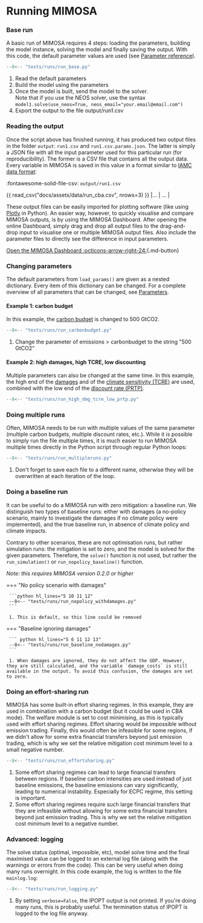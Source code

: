 # Running MIMOSA

### Base run
A basic run of MIMOSA requires 4 steps: loading the parameters, building the model instance, solving the model and finally saving the output.
With this code, the default parameter values are used (see [Parameter reference](parameters.md)).

``` python
--8<-- "tests/runs/run_base.py"
```

1.   Read the default parameters
2.   Build the model using the parameters
3.   Once the model is built, send the model to the solver.<br>
     Note that if you use the NEOS solver, use the syntax `model1.solve(use_neos=True, neos_email="your.email@email.com")`
4.   Export the output to the file output/run1.csv

### Reading the output

Once the script above has finished running, it has produced two output files in the folder `output`: `run1.csv` and `run1.csv.params.json`. The latter is simply a JSON file with all the input parameter used for this particular run (for reproducibility). The former is a CSV file that contains all the output data. Every variable in MIMOSA is saved in this value in a format similar to [IAMC data format](https://pyam-iamc.readthedocs.io/en/stable/data.html):

:fontawesome-solid-file-csv: `output/run1.csv`

{{ read_csv("docs/assets/data/run_cba.csv", nrows=3) }}
|... | ... |

These output files can be easily imported for plotting software (like using [Plotly](https://plotly.com/python/) in Python). An easier way, however, to quickly visualise and compare MIMOSA outputs, is by using the MIMOSA Dashboard. After opening the online Dashboard, simply drag and drop all output files to the drag-and-drop input to visualise one or multiple MIMOSA output files. Also include the parameter files to directly see the difference in input parameters.

[Open the MIMOSA Dashboard :octicons-arrow-right-24:](https://dashboard-mimosa.onrender.com/){.md-button}



### Changing parameters
The default parameters from `load_params()` are given as a nested dictionary. Every item of this dictionary can be changed. For a complete overview of all parameters that can be changed, see [Parameters](parameters.md).

#### Example 1: carbon budget

In this example, the [carbon budget](parameters.md#emissions.carbonbudget) is changed to 500 GtCO2. 

``` python hl_lines="4 5 6"
--8<-- "tests/runs/run_carbonbudget.py"
```

1.   Change the parameter of emissions > carbonbudget to the string "500 GtCO2"

#### Example 2: high damages, high TCRE, low discounting
Multiple parameters can also be changed at the same time. In this example, the high end of the [damages](parameters.md#economics.damages.quantile) and of the [climate sensitivity (TCRE)](parameters.md#temperature.TCRE) are used, combined with the low end of the [discount rate (PRTP)](parameters.md#economics.PRTP).

``` python hl_lines="4 5 6 7 8"
--8<-- "tests/runs/run_high_dmg_tcre_low_prtp.py"
```

### Doing multiple runs

Often, MIMOSA needs to be run with multiple values of the same parameter (multiple carbon budgets, multiple discount rates, etc.).
While it is possible to simply run the file multiple times, it is much easier to run MIMOSA multiple times directly in the Python script
through regular Python loops:


``` python hl_lines="3 7 12"
--8<-- "tests/runs/run_multipleruns.py"
```

1. Don't forget to save each file to a different name, otherwise they will be overwritten at each iteration of the loop.

### Doing a baseline run

It can be useful to do a MIMOSA run with zero mitigation: a baseline run. We distinguish two types of baseline runs: either with damages (a no-policy scenario, mainly to investigate the damages if no climate policy were implemented), and the true baseline run, in absence of climate policy and climate impacts.

Contrary to other scenarios, these are not optimisation runs, but rather simulation runs: the mitigation is set to zero, and the model is solved for the given parameters. Therefore, the `solve()` function is not used, but rather the `run_simulation()` or `run_nopolicy_baseline()` function. 

*Note: this requires MIMOSA version 0.2.0 or higher*

=== "No policy scenario with damages"

     ```python hl_lines="5 10 11 12"
     --8<-- "tests/runs/run_nopolicy_withdamages.py"
     ```

     1. This is default, so this line could be removed

=== "Baseline ignoring damages"

     ``` python hl_lines="5 6 11 12 13"
     --8<-- "tests/runs/run_baseline_nodamages.py"
     ```

     1. When damages are ignored, they do not affect the GDP. However, they are still calculated, and the variable `damage_costs` is still available in the output. To avoid this confusion, the damages are set to zero.



### Doing an effort-sharing run

MIMOSA has some built-in effort sharing regimes. In this example, they are used in combination with a carbon budget (but it could be used in CBA mode). The welfare module is set to cost minimising, as this is typically used with effort sharing regimes. Effort sharing would be impossible without emission trading. Finally, this would often be infeasible for some regions, if we didn't allow for some extra financial transfers beyond just emission trading, which is why we set the relative mitigation cost minimum level to a small negative number.

```python
--8<-- "tests/runs/run_effortsharing.py"
```

1. Some effort sharing regimes can lead to large financial transfers between regions. If baseline carbon intensities are used instead of just baseline emissions, the baseline emissions can vary significantly, leading to numerical instability. Especially for ECPC regime, this setting is important.
2. Some effort sharing regimes require such large financial transfers that they are infeasible without allowing for some extra financial transfers beyond just emission trading. This is why we set the relative mitigation cost minimum level to a negative number.

### Advanced: logging

The solve status (optimal, impossible, etc), model solve time and the final maximised value can be logged to an external log file (along with the warnings or errors from the code). This can be very useful when doing many runs overnight. In this code example, the log is written to the file `mainlog.log`:

``` python hl_lines="5 6 7 8 9 10 11 12 13"
--8<-- "tests/runs/run_logging.py"
```

1. By setting `verbose=False`, the IPOPT output is not printed.
     If you're doing many runs, this is probably useful. The termination status of IPOPT is
     logged to the log file anyway.